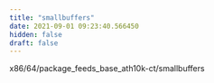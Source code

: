 ```yaml
---
title: "smallbuffers"
date: 2021-09-01 09:23:40.566450
hidden: false
draft: false
---
```


x86/64/package_feeds_base_ath10k-ct/smallbuffers

